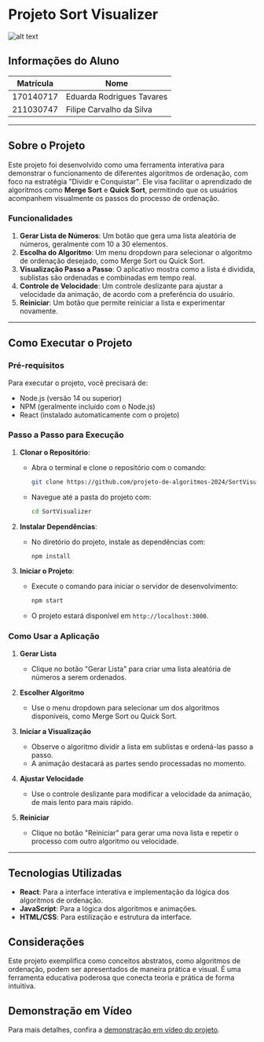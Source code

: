 # Projeto Sort Visualizer

![alt text](image.png)

## Informações do Aluno
| Matrícula  | Nome                             |
|------------|----------------------------------|
| 170140717 | Eduarda Rodrigues Tavares       |
| 211030747 | Filipe Carvalho da Silva        |

---

## Sobre o Projeto
Este projeto foi desenvolvido como uma ferramenta interativa para demonstrar o funcionamento de diferentes algoritmos de ordenação, com foco na estratégia "Dividir e Conquistar". Ele visa facilitar o aprendizado de algoritmos como **Merge Sort** e **Quick Sort**, permitindo que os usuários acompanhem visualmente os passos do processo de ordenação.

### Funcionalidades
1. **Gerar Lista de Números**: Um botão que gera uma lista aleatória de números, geralmente com 10 a 30 elementos.
2. **Escolha do Algoritmo**: Um menu dropdown para selecionar o algoritmo de ordenação desejado, como Merge Sort ou Quick Sort.
3. **Visualização Passo a Passo**: O aplicativo mostra como a lista é dividida, sublistas são ordenadas e combinadas em tempo real.
4. **Controle de Velocidade**: Um controle deslizante para ajustar a velocidade da animação, de acordo com a preferência do usuário.
5. **Reiniciar**: Um botão que permite reiniciar a lista e experimentar novamente.

---

## Como Executar o Projeto

### Pré-requisitos
Para executar o projeto, você precisará de:
- Node.js (versão 14 ou superior)
- NPM (geralmente incluído com o Node.js)
- React (instalado automaticamente com o projeto)

### Passo a Passo para Execução

1. **Clonar o Repositório**:
   - Abra o terminal e clone o repositório com o comando:
      ```bash
      git clone https://github.com/projeto-de-algoritmos-2024/SortVisualizer.git
      ```
   - Navegue até a pasta do projeto com:
     ```bash
     cd SortVisualizer
     ```

2. **Instalar Dependências**:
   - No diretório do projeto, instale as dependências com:
     ```bash
     npm install
     ```

3. **Iniciar o Projeto**:
   - Execute o comando para iniciar o servidor de desenvolvimento:
     ```bash
     npm start
     ```
   - O projeto estará disponível em `http://localhost:3000`.

### Como Usar a Aplicação

1. **Gerar Lista**
   - Clique no botão "Gerar Lista" para criar uma lista aleatória de números a serem ordenados.

2. **Escolher Algoritmo**
   - Use o menu dropdown para selecionar um dos algoritmos disponíveis, como Merge Sort ou Quick Sort.

3. **Iniciar a Visualização**
   - Observe o algoritmo dividir a lista em sublistas e ordená-las passo a passo.
   - A animação destacará as partes sendo processadas no momento.

4. **Ajustar Velocidade**
   - Use o controle deslizante para modificar a velocidade da animação, de mais lento para mais rápido.

5. **Reiniciar**
   - Clique no botão "Reiniciar" para gerar uma nova lista e repetir o processo com outro algoritmo ou velocidade.

---

## Tecnologias Utilizadas
- **React**: Para a interface interativa e implementação da lógica dos algoritmos de ordenação.
- **JavaScript**: Para a lógica dos algoritmos e animações.
- **HTML/CSS**: Para estilização e estrutura da interface.

## Considerações
Este projeto exemplifica como conceitos abstratos, como algoritmos de ordenação, podem ser apresentados de maneira prática e visual. É uma ferramenta educativa poderosa que conecta teoria e prática de forma intuitiva.

## Demonstração em Vídeo
Para mais detalhes, confira a [demonstração em vídeo do projeto](https://youtu.be/MoMc3qC1j1c).
